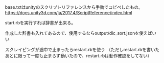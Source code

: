 base.txtはunityのスクリプトリファレンスから手動でコピペしたもの。
https://docs.unity3d.com/ja/2017.4/ScriptReference/index.html

start.rbを実行すれば辞書が出来る。

作成した辞書も入れてあるので、使用するならoutput/dic_sort.jsonを使えばいい

スクレイピングが途中で止まったらrestart.rbを使う
（ただしrestart.rbを書いたあとに限って一度も止まらず動いたので、restart.rbは動作確認をしてない）
